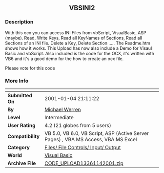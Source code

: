 ﻿<div align="center">

## VBSINI2


</div>

### Description

With this ocx you can access INI Files from vbScript, VisualBasic, ASP (maybe). Read, Write Keys, Read all KeyNames of Sections, Read all Sections of an INI file. Delete a Key, Delete Section ..... The Readme.htm shows how it works. This Upload has now also include a Demo for Visaul Basic and vbScript. Also included is the code for the OCX, it's written with VB6 and it's a good demo for the how to create an ocx file.

Please vote for this code
 
### More Info
 


<span>             |<span>
---                |---
**Submitted On**   |2001-01-04 21:11:22
**By**             |[Michael Werren](https://github.com/Planet-Source-Code/PSCIndex/blob/master/ByAuthor/michael-werren.md)
**Level**          |Intermediate
**User Rating**    |4.2 (21 globes from 5 users)
**Compatibility**  |VB 5\.0, VB 6\.0, VB Script, ASP \(Active Server Pages\) , VBA MS Access, VBA MS Excel
**Category**       |[Files/ File Controls/ Input/ Output](https://github.com/Planet-Source-Code/PSCIndex/blob/master/ByCategory/files-file-controls-input-output__1-3.md)
**World**          |[Visual Basic](https://github.com/Planet-Source-Code/PSCIndex/blob/master/ByWorld/visual-basic.md)
**Archive File**   |[CODE\_UPLOAD13361142001\.zip](https://github.com/Planet-Source-Code/michael-werren-vbsini2__1-14116/archive/master.zip)








